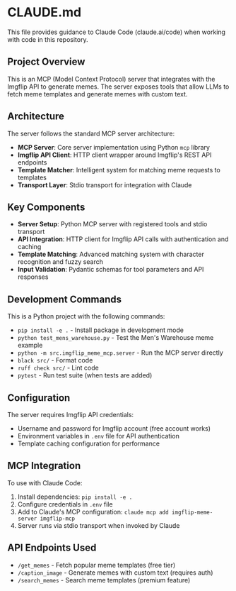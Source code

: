 # CLAUDE.md

This file provides guidance to Claude Code (claude.ai/code) when working with code in this repository.

## Project Overview

This is an MCP (Model Context Protocol) server that integrates with the Imgflip API to generate memes. The server exposes tools that allow LLMs to fetch meme templates and generate memes with custom text.

## Architecture

The server follows the standard MCP server architecture:
- **MCP Server**: Core server implementation using Python `mcp` library
- **Imgflip API Client**: HTTP client wrapper around Imgflip's REST API endpoints
- **Template Matcher**: Intelligent system for matching meme requests to templates
- **Transport Layer**: Stdio transport for integration with Claude

## Key Components

- **Server Setup**: Python MCP server with registered tools and stdio transport
- **API Integration**: HTTP client for Imgflip API calls with authentication and caching
- **Template Matching**: Advanced matching system with character recognition and fuzzy search
- **Input Validation**: Pydantic schemas for tool parameters and API responses

## Development Commands

This is a Python project with the following commands:
- `pip install -e .` - Install package in development mode
- `python test_mens_warehouse.py` - Test the Men's Warehouse meme example
- `python -m src.imgflip_meme_mcp.server` - Run the MCP server directly
- `black src/` - Format code
- `ruff check src/` - Lint code
- `pytest` - Run test suite (when tests are added)

## Configuration

The server requires Imgflip API credentials:
- Username and password for Imgflip account (free account works)
- Environment variables in `.env` file for API authentication
- Template caching configuration for performance

## MCP Integration

To use with Claude Code:
1. Install dependencies: `pip install -e .`
2. Configure credentials in `.env` file
3. Add to Claude's MCP configuration: `claude mcp add imgflip-meme-server imgflip-mcp`
4. Server runs via stdio transport when invoked by Claude

## API Endpoints Used

- `/get_memes` - Fetch popular meme templates (free tier)
- `/caption_image` - Generate memes with custom text (requires auth)
- `/search_memes` - Search meme templates (premium feature)